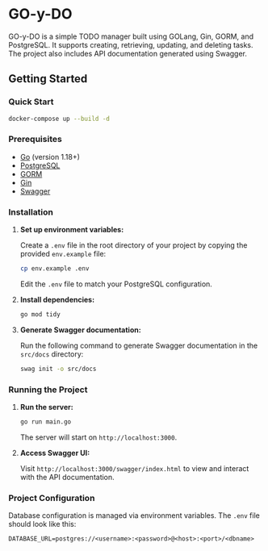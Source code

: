# GO-y-DO

GO-y-DO is a simple TODO manager built using GOLang, Gin, GORM, and PostgreSQL. It supports creating, retrieving, updating, and deleting tasks. The project also includes API documentation generated using Swagger.

## Getting Started

### Quick Start

```bash
docker-compose up --build -d
```

### Prerequisites

- [Go](https://golang.org/doc/install) (version 1.18+)
- [PostgreSQL](https://www.postgresql.org/download/)
- [GORM](https://gorm.io/)
- [Gin](https://github.com/gin-gonic/gin)
- [Swagger](https://swagger.io/tools/swagger-ui/)

### Installation

1. **Set up environment variables:**

   Create a `.env` file in the root directory of your project by copying the provided `env.example` file:

   ```sh
   cp env.example .env
   ```

   Edit the `.env` file to match your PostgreSQL configuration.

2. **Install dependencies:**

   ```sh
   go mod tidy
   ```

3. **Generate Swagger documentation:**

   Run the following command to generate Swagger documentation in the `src/docs` directory:

   ```sh
   swag init -o src/docs
   ```

### Running the Project

1. **Run the server:**

   ```sh
   go run main.go
   ```

   The server will start on `http://localhost:3000`.

2. **Access Swagger UI:**

   Visit `http://localhost:3000/swagger/index.html` to view and interact with the API documentation.

### Project Configuration

Database configuration is managed via environment variables. The `.env` file should look like this:

```
DATABASE_URL=postgres://<username>:<password>@<host>:<port>/<dbname>
```
